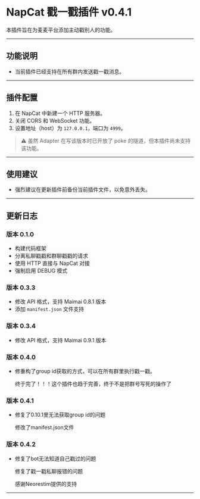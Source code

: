 # NapCat 戳一戳插件 v0.4.1

本插件旨在为麦麦平台添加主动戳别人的功能。

---

## 功能说明

- 当前插件已经支持在所有群内发送戳一戳消息。

---

## 插件配置

1. 在 NapCat 中新建一个 HTTP 服务器。
2. 关闭 CORS 和 WebSocket 功能。
3. 设置地址（host）为 `127.0.0.1`，端口为 `4999`。

> ⚠️ 虽然 Adapter 在写该版本时已开放了 poke 的隧道，但本插件尚未支持该功能。

---

## 使用建议

- 强烈建议在更新插件前备份当前插件文件，以免意外丢失。

---

## 更新日志

### 版本 0.1.0

- 构建代码框架
- 分离私聊戳戳和群聊戳戳的请求
- 使用 HTTP 直接与 NapCat 对接
- 强制启用 DEBUG 模式

### 版本 0.3.3

- 修改 API 格式，支持 Maimai 0.8.1 版本
- 添加 `manifest.json` 文件支持

### 版本 0.3.4

- 修改 API 格式，支持 Maimai 0.9.1 版本

### 版本 0.4.0

- 修重构了group id获取的方式，可以在所有群里执行戳一戳。

  终于完了！！！这个插件也趋于完善，终于不是把群号写死的操作了


### 版本 0.4.1

- 修复了0.10.1里无法获取group id的问题
  
  修改了manifest.json文件

### 版本 0.4.2

- 修复了bot无法知道自己戳过的问题

  修复了戳一戳私聊报错的问题

  感谢Neorestim提供的支持

---



